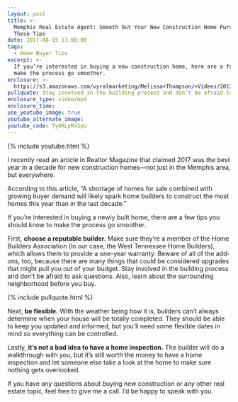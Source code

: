 ```yaml
---
layout: post
title: >-
  Memphis Real Estate Agent: Smooth Out Your New Construction Home Purchase With
  These Tips
date: 2017-08-15 11:00:00
tags:
  - Home Buyer Tips
excerpt: >-
  If you’re interested in buying a new construction home, here are a few tips to
  make the process go smoother.
enclosure: >-
  https://s3.amazonaws.com/vyralmarketing/Melissa+Thompson/+Videos/2017/August/Memphis+Real+Estate+Agent-+Smooth+Out+Your+New+Construction+Home+Purchase+With+These+Tips.mp4
pullquote: Stay involved in the building process and don’t be afraid to ask questions.
enclosure_type: video/mp4
enclosure_time:
use_youtube_image: true
youtube_alternate_image:
youtube_code: TyOKLpRxSpU
---
```



{% include youtube.html %}

I recently read an article in Realtor Magazine that claimed 2017 was the best year in a decade for new construction homes—not just in the Memphis area, but everywhere.

According to this article, “A shortage of homes for sale combined with growing buyer demand will likely spark home builders to construct the most homes this year than in the last decade.”

If you’re interested in buying a newly built home, there are a few tips you should know to make the process go smoother.

First, **choose a reputable builder.** Make sure they’re a member of the Home Builders Association (in our case, the West Tennessee Home Builders), which allows them to provide a one-year warranty. Beware of all of the add-ons, too, because there are many things that could be considered upgrades that might pull you out of your budget. Stay involved in the building process and don’t be afraid to ask questions. Also, learn about the surrounding neighborhood before you buy.

{% include pullquote.html %}

Next, **be flexible.** With the weather being how it is, builders can’t always determine when your house will be totally completed. They should be able to keep you updated and informed, but you’ll need some flexible dates in mind so everything can be controlled.

Lastly, **it’s not a bad idea to have a home inspection.** The builder will do a walkthrough with you, but it’s still worth the money to have a home inspection and let someone else take a look at the home to make sure nothing gets overlooked.

If you have any questions about buying new construction or any other real estate topic, feel free to give me a call. I’d be happy to speak with you.